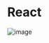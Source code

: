 # React
![image](https://github.com/alpolcaymis/React/assets/71964088/55ecf4d7-1673-487a-a740-739ce95d05a5)
